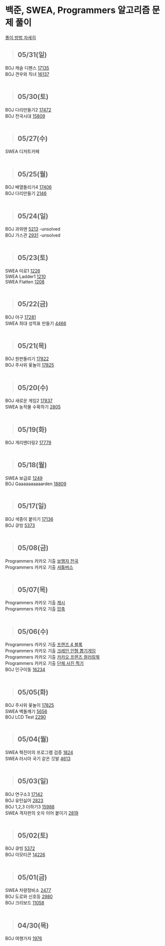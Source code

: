 # 백준, SWEA, Programmers 알고리즘 문제 풀이

[풀이 방법 자세히](https://jayrightthere.tistory.com/)
> ## 05/31(일)
BOJ 캐슬 디펜스 [17135](https://www.acmicpc.net/problem/17135)
<br>
BOJ 견우와 직녀 [16137](https://www.acmicpc.net/problem/16137)
<br>
<br>

> ## 05/30(토)
BOJ 다리만들기2 [17472](https://www.acmicpc.net/problem/17472)
<br>
BOJ 전국시대 [15809](https://www.acmicpc.net/problem/15809)
<br>
<br>
> ## 05/27(수)
SWEA 디저트카페
<br>
<br>
> ## 05/25(월)
BOJ 배열돌리기4 [17406](https://www.acmicpc.net/problem/17406)
<br>
BOJ 다리만들기 [2146](https://www.acmicpc.net/problem/2146)
<br>
<br>
> ## 05/24(일)
BOJ 과외맨 [5213](https://www.acmicpc.net/problem/5213) -unsolved
<br>
BOJ 가스관 [2931](https://www.acmicpc.net/problem/2931) -unsolved
<br>
<br>
> ## 05/23(토)
SWEA 미로1 [1226](https://swexpertacademy.com/main/code/problem/problemDetail.do?contestProbId=AV14vXUqAGMCFAYD&)
<br>
SWEA Ladder1 [1210](https://swexpertacademy.com/main/code/problem/problemDetail.do?contestProbId=AV14ABYKADACFAYh)
<br>
SWEA Flatten [1208](https://swexpertacademy.com/main/code/problem/problemDetail.do?contestProbId=AV139KOaABgCFAYh)
<br>
<br>
> ## 05/22(금)
BOJ 야구 [17281](https://www.acmicpc.net/problem/17281)
<br>
SWEA 최대 성적표 만들기 [4466](https://swexpertacademy.com/main/code/problem/problemDetail.do?contestProbId=AWOUfCJ6qVMDFAWg&)
<br>
<br>

> ## 05/21(목)
BOJ 원판돌리기 [17822](https://www.acmicpc.net/problem/17822)
<br>
BOJ 주사위 윷놀이 [17825](https://www.acmicpc.net/problem/17825)
<br>
<br>

> ## 05/20(수)
BOJ 새로운 게임2 [17837](https://www.acmicpc.net/problem/17837)
<br>
SWEA 농작물 수확하기 [2805](https://swexpertacademy.com/main/code/problem/problemDetail.do?contestProbId=AV7GLXqKAWYDFAXB)
<br>
<br>
> ## 05/19(화)
BOJ 게리맨더링2 [17779](https://www.acmicpc.net/problem/17779)
<br>
<br>

> ## 05/18(월)
SWEA 보급로 [1249](https://swexpertacademy.com/main/code/problem/problemDetail.do?contestProbId=AV15QRX6APsCFAYD)
<br>
BOJ Gaaaaaaaaaarden [18809](https://www.acmicpc.net/problem/18809)
<br>
<br>
> ## 05/17(일)
BOJ 색종이 붙이기 [17136](https://www.acmicpc.net/problem/17136)
<br>
BOJ 큐빙 [5373](https://www.acmicpc.net/problem/5373)
<br>
<br>
> ## 05/08(금)
Programmers 카카오 기출 [보행자 천국](https://programmers.co.kr/learn/courses/30/lessons/1832)
<br>
Programmers 카카오 기출 [셔틀버스](https://programmers.co.kr/learn/courses/30/lessons/17678)
<br>
<br>
> ## 05/07(목)

Programmers 카카오 기출 [캐시](https://programmers.co.kr/learn/courses/30/lessons/17680)
<br>
Programmers 카카오 기출 [압축](https://programmers.co.kr/learn/courses/30/lessons/17684)
<br>
<br>
> ## 05/06(수)

Programmers 카카오 기출 [프렌즈 4 블록](https://programmers.co.kr/learn/courses/30/lessons/17679)
<br>
Programmers 카카오 기출 [크레인 인형 뽑기게임](https://programmers.co.kr/learn/courses/30/lessons/64061)
<br>
Programmers 카카오 기출 [카카오 프렌즈 컬러링북](https://programmers.co.kr/learn/courses/30/lessons/1829)
<br>
Programmers 카카오 기출 [단체 사진 찍기](https://programmers.co.kr/learn/courses/30/lessons/1835)
<br>
BOJ 인구이동 [16234](https://www.acmicpc.net/problem/16234)
<br>
<br>
> ## 05/05(화)

BOJ 주사위 윷놀이 [17825](https://www.acmicpc.net/problem/17825)
<br>
SWEA 벽돌깨기 [5656](https://swexpertacademy.com/main/code/problem/problemDetail.do?contestProbId=AWXRQm6qfL0DFAUo)
<br>
BOJ LCD Test [2290](https://www.acmicpc.net/problem/2290)
<br>
<br>
> ## 05/04(월)

SWEA 혁진이의 프로그램 검증 [1824](https://swexpertacademy.com/main/code/problem/problemDetail.do?contestProbId=AV4yLUiKDUoDFAUx&categoryId=AV4yLUiKDUoDFAUx&categoryType=CODE)
<br>
SWEA 러시아 국기 같은 깃발 [4613](https://swexpertacademy.com/main/code/problem/problemDetail.do?contestProbId=AWQl9TIK8qoDFAXj&categoryId=AWQl9TIK8qoDFAXj&categoryType=CODE)
<br>
<br>
> ## 05/03(일)

BOJ 연구소3 [17142](https://www.acmicpc.net/problem/17142)
<br>
BOJ 유턴싫어 [2823](https://www.acmicpc.net/problem/2823)
<br>
BOJ 1,2,3 더하기3 [15988](https://www.acmicpc.net/problem/15988)
<br>
SWEA 격자판의 숫자 이어 붙이기 [2819](https://swexpertacademy.com/main/code/problem/problemDetail.do?contestProbId=AV7I5fgqEogDFAXB&categoryId=AV7I5fgqEogDFAXB&categoryType=CODE)
<br>
<br>
> ## 05/02(토)

BOJ 큐빙 [5372](https://www.acmicpc.net/problem/5373)
<br>
BOJ 이모티콘 [14226](https://www.acmicpc.net/problem/14226)
<br>
<br>

> ## 05/01(금)

SWEA 차량정비소 [2477](https://swexpertacademy.com/main/code/problem/problemDetail.do?contestProbId=AV6c6bgaIuoDFAXy)
<br>
BOJ 도로와 신호등 [2980](https://www.acmicpc.net/problem/2980)
<br>
BOJ 크리보드 [11058](https://www.acmicpc.net/problem/11058)
<br>
<br>
> ## 04/30(목)
BOJ 여행가자 [1976](https://www.acmicpc.net/problem/1976)
<br>
